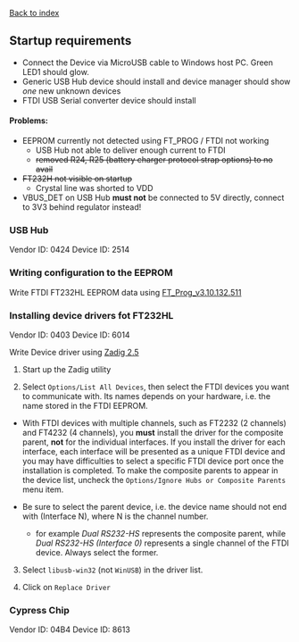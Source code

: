[Back to index](./index.md)

## Startup requirements

- Connect the Device via MicroUSB cable to Windows host PC. Green LED1 should glow.
- Generic USB Hub device should install and device manager should show *one* new unknown devices 
- FTDI USB Serial converter device should install

#### Problems:

- EEPROM currently not detected using FT_PROG / FTDI not working
  - USB Hub not able to deliver enough current to FTDI
  - ~~removed R24, R25 (battery charger protocol strap options) to no avail~~
- ~~FT232H not visible on startup~~
  - Crystal line was shorted to VDD
- VBUS_DET on USB Hub **must not** be connected to 5V directly, connect to 3V3 behind regulator instead!

### USB Hub

Vendor ID: 0424
Device ID: 2514

### Writing configuration to the EEPROM

Write FTDI FT232HL EEPROM data using [FT_Prog_v3.10.132.511](https://www.ftdichip.com/Support/Utilities.htm#FT_PROG)


### Installing device drivers fot FT232HL

Vendor ID: 0403
Device ID: 6014

Write Device driver using [Zadig 2.5](https://zadig.akeo.ie/)

1. Start up the Zadig utility

2. Select `Options/List All Devices`, then select the FTDI devices you want to communicate with. Its names depends on your hardware, i.e. the name stored in the FTDI EEPROM.

  - With FTDI devices with multiple channels, such as FT2232 (2 channels) and FT4232 (4 channels), you **must** install the driver for the composite parent, **not** for the individual interfaces. If you install the driver for each interface, each interface will be presented as a unique FTDI device and you may have difficulties to select a specific FTDI device port once the installation is completed. To make the composite parents to appear in the device list, uncheck the `Options/Ignore Hubs or Composite Parents` menu item.

  - Be sure to select the parent device, i.e. the device name should not end with (Interface N), where N is the channel number.

    - for example *Dual RS232-HS* represents the composite parent, while *Dual RS232-HS (Interface 0)* represents a single channel of the FTDI device. Always select the former.

3. Select `libusb-win32` (not `WinUSB`) in the driver list.

4. Click on `Replace Driver`

### Cypress Chip

Vendor ID: 04B4
Device ID: 8613